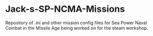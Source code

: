# Jack-s-SP-NCMA-Missions
Repository of .ini and other mission config files for Sea Power Naval Combat in the Missile Age being worked on for the steam workshop.
